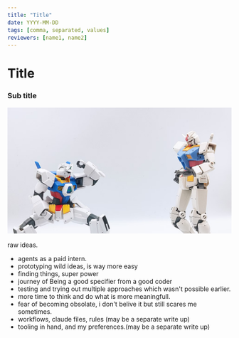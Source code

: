 ```yaml
---
title: "Title"
date: YYYY-MM-DD
tags: [comma, separated, values]
reviewers: [name1, name2]
---
```


# Title
### Sub title


![agentic coding placeholder](./images/agents.png)

raw ideas.
- agents as a paid intern.
- prototyping wild ideas, is way more easy
- finding things, super power
- journey of Being a good specifier from a good coder
- testing and trying out multiple approaches which wasn't possible earlier.
- more time to think and do what is more meaningfull.
- fear of becoming obsolate, i don't belive it but still scares me sometimes.
- workflows, claude files, rules (may be a separate write up)
- tooling in hand, and my preferences.(may be a separate write up)
